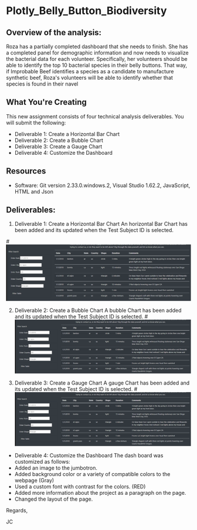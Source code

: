 # Plotly_Belly_Button_Biodiversity

## Overview of the analysis:
Roza has a partially completed dashboard that she needs to finish. She has a completed panel for demographic information and now needs to visualize the bacterial data for each volunteer. Specifically, her volunteers should be able to identify the top 10 bacterial species in their belly buttons. That way, if Improbable Beef identifies a species as a candidate to manufacture synthetic beef, Roza's volunteers will be able to identify whether that species is found in their navel

## What You're Creating
This new assignment consists of four technical analysis deliverables. You will submit the following:
- Deliverable 1: Create a Horizontal Bar Chart
- Deliverable 2: Create a Bubble Chart
- Deliverable 3: Create a Gauge Chart
- Deliverable 4: Customize the Dashboard

## Resources
- Software: Git version 2.33.0.windows.2, Visual Studio 1.62.2, JavaScript, HTML and Json

## Deliverables:
1. Deliverable 1: Create a Horizontal Bar Chart
An horizontal Bar Chart has been added and its updated when the Test Subject ID is selected.

#![BarChart.png](https://github.com/Jcreye75/UFOs/blob/2ab010d0ab48c37769826ab9438cc71681822330/static/images/5_Filters.png)

2. Deliverable 2: Create a Bubble Chart
A bubble Chart has been added and its updated when the Test Subject ID is selected.
#![Bubblechart.png](https://github.com/Jcreye75/UFOs/blob/2ab010d0ab48c37769826ab9438cc71681822330/static/images/5_Filters.png)

3. Deliverable 3: Create a Gauge Chart
A gauge Chart has been added and its updated when the Test Subject ID is selected.
#![GaugeChart.png](https://github.com/Jcreye75/UFOs/blob/2ab010d0ab48c37769826ab9438cc71681822330/static/images/5_Filters.png)

- Deliverable 4: Customize the Dashboard
The dash board was customized as follows:
- Added an image to the jumbotron.
- Added background color or a variety of compatible colors to the webpage (Gray)
- Used a custom font with contrast for the colors. (RED)
- Added more information about the project as a paragraph on the page.
- Changed the layout of the page.

Regards,

JC
